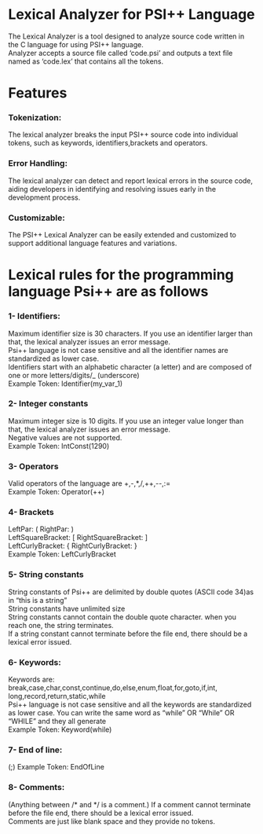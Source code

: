 # Lexical Analyzer for PSI++ Language
The Lexical Analyzer is a tool designed to analyze source code written in the C language for using PSI++ language. <br>
Analyzer accepts a source file called ‘code.psi’ and outputs a text file named as ‘code.lex’ that contains all the tokens.

# Features
### Tokenization:
The lexical analyzer breaks the input PSI++ source code into individual tokens, such as keywords, identifiers,brackets and operators.
### Error Handling: 
The lexical analyzer can detect and report lexical errors in the source code, aiding developers in identifying and resolving issues early in the development process.
### Customizable:
The PSI++ Lexical Analyzer can be easily extended and customized to support additional language features and variations.

# Lexical rules for the programming language Psi++ are as follows
### 1- Identifiers:  
Maximum identifier size is 30 characters. If you use an identifier larger than that, the lexical analyzer issues an error message. <br> 
Psi++ language is not case sensitive and all the identifier names are standardized as lower case. <br>
Identifiers start with an alphabetic character (a letter) and are composed of one or more letters/digits/_ (underscore) <br> 
Example Token: Identifier(my_var_1) 

### 2- Integer constants 
Maximum integer size is 10 digits. If you use an integer value longer than that, the lexical analyzer issues an error message. <br>
Negative values are not supported. <br>
Example Token: IntConst(1290) 

### 3- Operators 
Valid operators of the language are +,-,*,/,++,--,:= <br>
Example Token: Operator(++) <br>

### 4- Brackets 
LeftPar: (       			RightPar: ) <br>
LeftSquareBracket: [		RightSquareBracket: ] <br>
LeftCurlyBracket:  {		RightCurlyBracket:  } <br>
Example Token: LeftCurlyBracket 

### 5- String constants 
String constants of Psi++ are delimited by double quotes (ASCII code 34)as in “this is a string” <br>
String constants have unlimited size <br>
String constants cannot contain the double quote character. when you reach one, the string terminates. <br>
If a string constant cannot terminate before the file end, there should be a lexical error issued. <br>

### 6- Keywords: 
Keywords are: break,case,char,const,continue,do,else,enum,float,for,goto,if,int, <br>
long,record,return,static,while <br>
Psi++ language is not case sensitive and all the keywords are standardized as lower case. You can write the same word as “while” OR “While” OR “WHILE” and they all generate <br>
Example Token: Keyword(while) 

### 7- End of line:
(;) 
Example Token: EndOfLine <br> 

### 8- Comments: 
(Anything between /* and */ is a comment.) 
If a comment cannot terminate before the file end, there should be a lexical error issued. <br> 
Comments are just like blank space and they provide no tokens. <br> 
